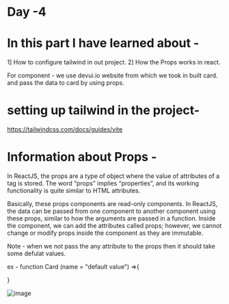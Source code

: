 # Day -4 

# In this part I have learned about -
1] How to configure tailwind in out project.
2] How the Props works in react.

For component - we use devui.io website from which we took in built card.
and pass the data to card by using props.

# setting up tailwind in the project-
https://tailwindcss.com/docs/guides/vite

# Information about Props -
In ReactJS, the props are a type of object where the value of attributes of a tag is stored. The word “props” implies “properties”, and its working functionality is quite similar to HTML attributes. 

Basically, these props components are read-only components. In ReactJS, the data can be passed from one component to another component using these props, similar to how the arguments are passed in a function. Inside the component, we can add the attributes called props; however, we cannot change or modify props inside the component as they are immutable. 

Note - when we not pass the any attribute to the props then it should take some 
defulat values.

ex - function Card (name = "default value") =>{
    
}

![image](https://github.com/itsAniketChavan/react-series/assets/115894292/21608641-2476-4260-9ea7-656855b8f74f)
